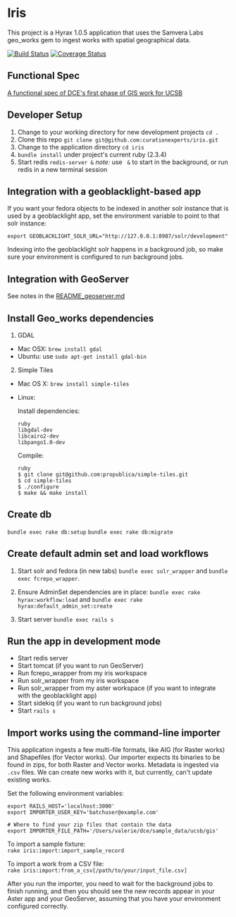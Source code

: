 # Iris

This project is a Hyrax 1.0.5 application that uses the Samvera Labs geo_works gem to ingest works with spatial geographical data.

<p><a href="https://travis-ci.org/curationexperts/iris"><img src="https://travis-ci.org/curationexperts/iris.svg?branch=master" alt="Build Status"></a>
<a href='https://coveralls.io/github/curationexperts/iris?branch=master'><img src='https://coveralls.io/repos/github/curationexperts/iris/badge.svg?branch=master' alt='Coverage Status' /></a>

</p>

## Functional Spec
[A functional spec of DCE's first phase of GIS work for UCSB](doc/ucsb_gis_functional_spec.md)

## Developer Setup

1. Change to your working directory for new development projects
   `cd .`
1. Clone this repo
   `git clone git@github.com:curationexperts/iris.git`
1. Change to the application directory
   `cd iris`
1. `bundle install` under project's current ruby (2.3.4)
1. Start redis
   `redis-server &`
   *note:* use ` &` to start in the background, or run redis in a new terminal
   session

## Integration with a geoblacklight-based app

If you want your fedora objects to be indexed in another solr instance that is used by a geoblacklight app, set the environment variable to point to that solr instance:

`export GEOBLACKLIGHT_SOLR_URL="http://127.0.0.1:8987/solr/development"`

Indexing into the geoblacklight solr happens in a background job, so make sure your environment is configured to run background jobs.

## Integration with GeoServer

See notes in the [README_geoserver.md](README_geoserver.md)

## Install Geo_works dependencies

1. GDAL

- Mac OSX: `brew install gdal`
- Ubuntu: use `sudo apt-get install gdal-bin`


2. Simple Tiles

- Mac OS X: `brew install simple-tiles`

- Linux:

    Install dependencies:

    ```
    ruby
    libgdal-dev
    libcairo2-dev
    libpango1.0-dev
    ```

    Compile:

    ```
    ruby
    $ git clone git@github.com:propublica/simple-tiles.git
    $ cd simple-tiles
    $ ./configure
    $ make && make install
    ```

## Create db

`bundle exec rake db:setup`
`bundle exec rake db:migrate`

## Create default admin set and load workflows

1. Start solr and fedora (in new tabs) `bundle exec solr_wrapper` and `bundle exec fcrepo_wrapper`.

2. Ensure AdminSet dependencies are in place: `bundle exec rake hyrax:workflow:load` and  `bundle exec rake hyrax:default_admin_set:create`

3. Start server `bundle exec rails s`

## Run the app in development mode

* Start redis server
* Start tomcat (if you want to run GeoServer)
* Run fcrepo_wrapper from my iris workspace
* Run solr_wrapper from my iris workspace
* Run solr_wrapper from my aster workspace (if you want to integrate with the geoblacklight app)
* Start sidekiq (if you want to run background jobs)
* Start `rails s`

## Import works using the command-line importer

This application ingests a few multi-file formats, like AIG (for Raster works) and Shapefiles (for Vector works). Our importer expects its binaries to be found in zips, for both Raster and Vector works. Metadata is ingested via `.csv` files. We can create new works with it, but currently, can't update existing works.

Set the following environment variables:

```
export RAILS_HOST='localhost:3000'
export IMPORTER_USER_KEY='batchuser@example.com'

# Where to find your zip files that contain the data
export IMPORTER_FILE_PATH='/Users/valerie/dce/sample_data/ucsb/gis'
```

To import a sample fixture:  
`rake iris:import:import_sample_record`

To import a work from a CSV file:  
`rake iris:import:from_a_csv[/path/to/your/input_file.csv]`

After you run the importer, you need to wait for the background jobs to finish running, and then you should see the new records appear in your Aster app and your GeoServer, assuming that you have your environment configured correctly.
